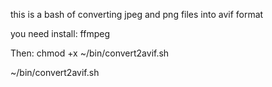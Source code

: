 this is a bash of converting jpeg and png files into avif format

you need install: ffmpeg

Then:
chmod +x ~/bin/convert2avif.sh

~/bin/convert2avif.sh
